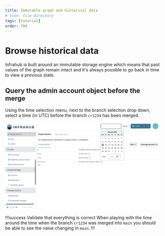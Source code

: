 ```yaml
---
title: Immutable graph and historical data
# icon: file-directory
tags: [tutorial]
order: 700
---
```

# Browse historical data

Infrahub is built around an immutable storage engine which means that past values of the graph remain intact and it's always possible to go back in time to view a previous state.

## Query the admin account object before the merge

Using the time selection menu, next to the branch selection drop down, select a time (in UTC) before the branch `cr1234` has been merged.

![Change Time](../../media/tutorial/tutorial-2-historical.cy.ts/tutorial_2_historical.png)

!!!success Validate that everything is correct
When playing with the time around the time when the branch `cr1234` was merged into `main` you should be able to see the value changing in `main`.
!!!

<!-- ![Change Time](../../media/tutorial/tutorial-2-historical/tutorial_2_historical_set.png) -->
